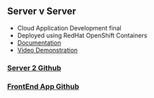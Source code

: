 ## Server v Server
- Cloud Application Development final
- Deployed using RedHat OpenShift Containers
- [Documentation](https://docs.google.com/document/d/1sdE5OABBGsQWP5FNAgzYWUF37KxpqR4_hNkIZ7y3LWI/edit?usp=sharing)
- [Video Demonstration](https://drive.google.com/file/d/1Wd_Z_68Qu8xDRztuw1j6nb9WLFEFjXfZ/view?usp=sharing)

### [Server 2 Github](https://github.com/akleventis/cloud_server2)
### [FrontEnd App Github](https://github.com/akleventis/cloud_fe)